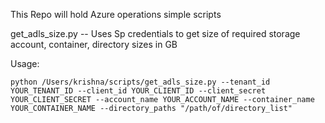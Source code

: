 This Repo will hold Azure operations simple scripts

get_adls_size.py -- Uses Sp credentials to get size of required storage account, container, directory sizes in GB

Usage: 

```
python /Users/krishna/scripts/get_adls_size.py --tenant_id YOUR_TENANT_ID --client_id YOUR_CLIENT_ID --client_secret YOUR_CLIENT_SECRET --account_name YOUR_ACCOUNT_NAME --container_name YOUR_CONTAINER_NAME --directory_paths "/path/of/directory_list"
